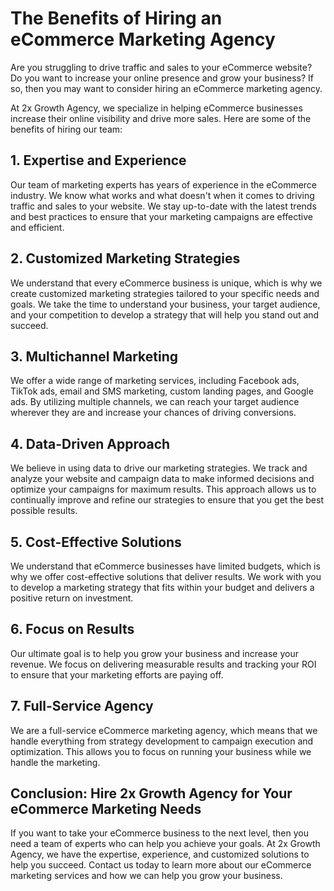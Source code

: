 # The Benefits of Hiring an eCommerce Marketing Agency

Are you struggling to drive traffic and sales to your eCommerce website? Do you want to increase your online presence and grow your business? If so, then you may want to consider hiring an eCommerce marketing agency.

At 2x Growth Agency, we specialize in helping eCommerce businesses increase their online visibility and drive more sales. Here are some of the benefits of hiring our team:

## 1. Expertise and Experience

Our team of marketing experts has years of experience in the eCommerce industry. We know what works and what doesn't when it comes to driving traffic and sales to your website. We stay up-to-date with the latest trends and best practices to ensure that your marketing campaigns are effective and efficient.

## 2. Customized Marketing Strategies

We understand that every eCommerce business is unique, which is why we create customized marketing strategies tailored to your specific needs and goals. We take the time to understand your business, your target audience, and your competition to develop a strategy that will help you stand out and succeed.

## 3. Multichannel Marketing

We offer a wide range of marketing services, including Facebook ads, TikTok ads, email and SMS marketing, custom landing pages, and Google ads. By utilizing multiple channels, we can reach your target audience wherever they are and increase your chances of driving conversions.

## 4. Data-Driven Approach

We believe in using data to drive our marketing strategies. We track and analyze your website and campaign data to make informed decisions and optimize your campaigns for maximum results. This approach allows us to continually improve and refine our strategies to ensure that you get the best possible results.

## 5. Cost-Effective Solutions

We understand that eCommerce businesses have limited budgets, which is why we offer cost-effective solutions that deliver results. We work with you to develop a marketing strategy that fits within your budget and delivers a positive return on investment.

## 6. Focus on Results

Our ultimate goal is to help you grow your business and increase your revenue. We focus on delivering measurable results and tracking your ROI to ensure that your marketing efforts are paying off.

## 7. Full-Service Agency

We are a full-service eCommerce marketing agency, which means that we handle everything from strategy development to campaign execution and optimization. This allows you to focus on running your business while we handle the marketing.

## Conclusion: Hire 2x Growth Agency for Your eCommerce Marketing Needs

If you want to take your eCommerce business to the next level, then you need a team of experts who can help you achieve your goals. At 2x Growth Agency, we have the expertise, experience, and customized solutions to help you succeed. Contact us today to learn more about our eCommerce marketing services and how we can help you grow your business.
